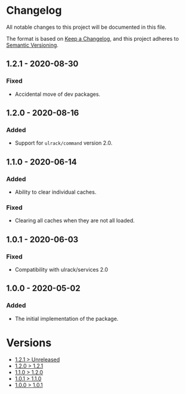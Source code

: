 # Changelog
All notable changes to this project will be documented in this file.

The format is based on [Keep a Changelog](https://keepachangelog.com/en/1.0.0/),
and this project adheres to [Semantic Versioning](https://semver.org/spec/v2.0.0.html).

## 1.2.1 - 2020-08-30
### Fixed
- Accidental move of dev packages.

## 1.2.0 - 2020-08-16
### Added
- Support for `ulrack/command` version 2.0.

## 1.1.0 - 2020-06-14
### Added
- Ability to clear individual caches.

### Fixed
- Clearing all caches when they are not all loaded.

## 1.0.1 - 2020-06-03
### Fixed
- Compatibility with ulrack/services 2.0

## 1.0.0 - 2020-05-02

### Added
- The initial implementation of the package.

# Versions
- [1.2.1 > Unreleased](https://github.com/ulrack/kernel/compare/1.2.1...HEAD)
- [1.2.0 > 1.2.1](https://github.com/ulrack/kernel/compare/1.2.0...1.2.1)
- [1.1.0 > 1.2.0](https://github.com/ulrack/kernel/compare/1.1.0...1.2.0)
- [1.0.1 > 1.1.0](https://github.com/ulrack/kernel/compare/1.0.1...1.1.0)
- [1.0.0 > 1.0.1](https://github.com/ulrack/kernel/compare/1.0.0...1.0.1)
